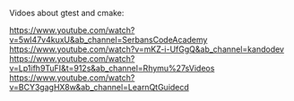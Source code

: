 Vidoes about gtest and cmake:

https://www.youtube.com/watch?v=5wI47v4kuxU&ab_channel=SerbansCodeAcademy
https://www.youtube.com/watch?v=mKZ-i-UfGgQ&ab_channel=kandodev
https://www.youtube.com/watch?v=Lp1ifh9TuFI&t=912s&ab_channel=Rhymu%27sVideos
https://www.youtube.com/watch?v=BCY3gagHX8w&ab_channel=LearnQtGuidecd